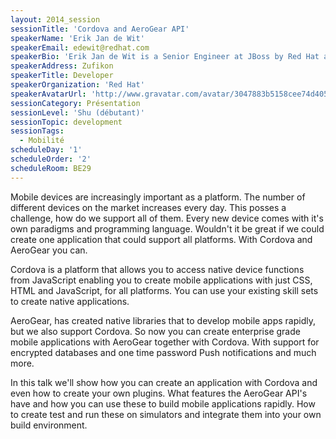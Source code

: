```yaml
---
layout: 2014_session
sessionTitle: 'Cordova and AeroGear API'
speakerName: 'Erik Jan de Wit'
speakerEmail: edewit@redhat.com
speakerBio: 'Erik Jan de Wit is a Senior Engineer at JBoss by Red Hat and a responsible for mobile development. Erik Jan created mobile games that used cordova and now uses that know how to support cordova for AeroGear.'
speakerAddress: Zufikon
speakerTitle: Developer
speakerOrganization: 'Red Hat'
speakerAvatarUrl: 'http://www.gravatar.com/avatar/3047883b5158cee74d40533bd285994b?size=200&default=mm'
sessionCategory: Présentation
sessionLevel: 'Shu (débutant)'
sessionTopic: development
sessionTags:
  - Mobilité
scheduleDay: '1'
scheduleOrder: '2'
scheduleRoom: BE29
---
```


Mobile devices are increasingly important as a platform. The number of different devices on the market increases every day. This posses a challenge, how do we support all of them. Every new device comes with it's own paradigms and programming language. Wouldn't it be great if we could create one application that could support all platforms. With Cordova and AeroGear you can.

Cordova is a platform that allows you to access native device functions from JavaScript enabling you to create mobile applications with just CSS, HTML and JavaScript, for all platforms. You can use your existing skill sets to create native applications.

AeroGear, has created native libraries that to develop mobile apps rapidly, but we also support Cordova. So now you can create enterprise grade mobile applications with AeroGear together with Cordova. With support for encrypted databases and one time password Push notifications and much more.

In this talk we'll show how you can create an application with Cordova and even how to create your own plugins. What features the AeroGear API's have and how you can use these to build mobile applications rapidly. How to create test and run these on simulators and integrate them into your own build environment.

